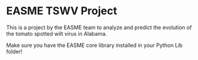 # EASME TSWV Project

This is a project by the EASME team to analyze and predict the evolution of the tomato spotted wilt virus in Alabama.

Make sure you have the EASME core library installed in your Python Lib folder!